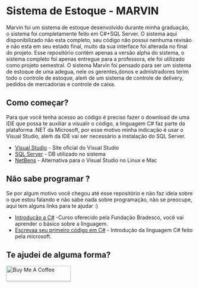 # Sistema de Estoque - MARVIN
Marvin foi um sistema de estoque desenvolvido durante minha graduação, o sistema foi completamente feito em C#+SQL Server.
O sistema aqui disponibilizado não esta completo, seu código não possui nenhuma revisão e não esta em seu estado final, muito da sua interface foi alterada no final do projeto.
Esse repositório contém apenas a versão alpha do sistema, o sistema completo foi apenas entregue para a professora, ele foi utilizado como projeto semestral.
O sistema Marvin foi pensado para ser um sistema de estoque de uma adegua, nele os gerentes,donos e admistradores terim todo o controle de estoque, aleḿ de um sistema de controle de delivery, pedidos de mercadorias e controle de caixa.
## Como começar?
Para que você tenha acesso ao código é preciso fazer o download de uma IDE que possa te auxiliar a visualir o código, a linguagem C# faz parte da plataforma .NET da Microsoft, por esse motivo minha indicação é usar o Visual Studio, aleḿ da IDE vai ser necessário a instalação do SQL Server.
* [Visual Studio](https://visualstudio.microsoft.com/pt-br/) - Site oficial do Visual Studio
* [SQL Server](https://www.microsoft.com/pt-br/sql-server/sql-server-downloads) - DB utilizado no sistema
* [NetBens](https://netbeans.org/) - Alternativa para o Visual Studio no Linux e Mac
## Não sabe programar ?
Se por algum motivo você chegou até esse repositório e não faz ideia sobre o que estou falando e não sabe nada sobre programação, não se preocupe, aqui tem alguns links para te ajudar :)
* [Introdução a C#](https://www.ev.org.br/curso/informatica/desenvolvimento-de-sistemas/linguagem-de-programacao-c-basico) -Curso oferecido pela Fundação Bradesco, você vai aprender o básico sobre a linguagem.
* [Escrevaa seu primeiro código em C#](https://docs.microsoft.com/en-us/learn/modules/csharp-write-first/) - Introdução da linguagem C# feito pela microsoft.
## Te ajudei de alguma forma?

<a href="https://www.buymeacoffee.com/Ageu" target="_blank"><img src="https://www.buymeacoffee.com/assets/img/custom_images/orange_img.png" alt="Buy Me A Coffee" style="height: 41px !important;width: 174px !important;box-shadow: 0px 3px 2px 0px rgba(190, 190, 190, 0.5) !important;-webkit-box-shadow: 0px 3px 2px 0px rgba(190, 190, 190, 0.5) !important;" ></a>
